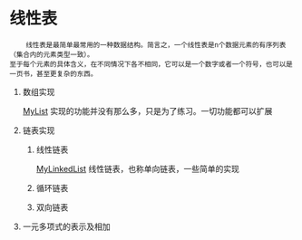 # 线性表
        线性表是最简单最常用的一种数据结构。简言之，一个线性表是n个数据元素的有序列表（集合内的元素类型一致）。
    至于每个元素的具体含义，在不同情况下各不相同，它可以是一个数字或者一个符号，也可以是一页书，甚至更复杂的东西。
    
1. 数组实现

	[MyList](#https://github.com/425324438/dataStructure-java/blob/master/src/main/java/com/line/MyList.java) 实现的功能并没有那么多，只是为了练习。一切功能都可以扩展
 
2. 链表实现

    1.  线性链表
    
        [MyLinkedList](#https://github.com/425324438/dataStructure/blob/master/src/com/line/MyLinkedList.java) 线性链表，也称单向链表，一些简单的实现

    2.  循环链表

    3.  双向链表

3. 一元多项式的表示及相加    